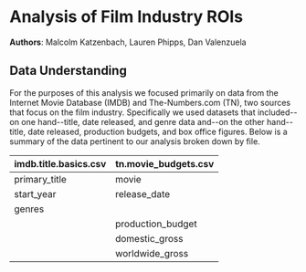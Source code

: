 # Analysis of Film Industry ROIs
**Authors**: Malcolm Katzenbach, Lauren Phipps, Dan Valenzuela

## Data Understanding
For the purposes of this analysis we focused primarily on data from the Internet Movie Database (IMDB) and The-Numbers.com (TN), two sources that focus on the film industry. Specifically we used datasets that included--on one hand--title, date released, and genre data and--on the other hand--title, date released, production budgets, and box office figures. Below is a summary of the data pertinent to our analysis broken down by file. 

| imdb.title.basics.csv | tn.movie_budgets.csv |
| --- | --- |
| primary_title | movie |
| start_year | release_date |
| genres |  |
|  | production_budget |
|  | domestic_gross |
|  | worldwide_gross |